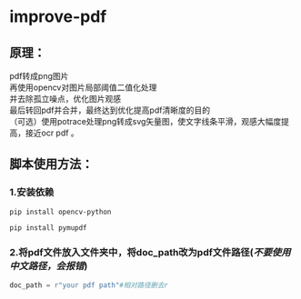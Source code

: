 # improve-pdf
## 原理：
pdf转成png图片  
再使用opencv对图片局部阈值二值化处理  
并去除孤立噪点，优化图片观感  
最后转回pdf并合并，最终达到优化提高pdf清晰度的目的  
（可选）使用potrace处理png转成svg矢量图，使文字线条平滑，观感大幅度提高，接近ocr pdf 。
## 脚本使用方法：
### 1.安装依赖
```opencv
pip install opencv-python
```

```pymupdf
pip install pymupdf
```
### 2.将pdf文件放入文件夹中，将doc_path改为pdf文件路径(*不要使用中文路径，会报错*)
```python
doc_path = r"your pdf path"#相对路径删去r
```
